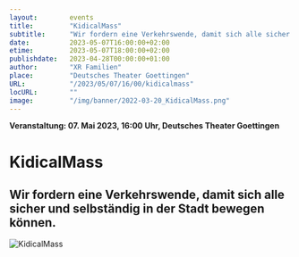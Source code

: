 ```yaml
---
layout:        events
title:         "KidicalMass"
subtitle:      "Wir fordern eine Verkehrswende, damit sich alle sicher und selbständig in der Stadt bewegen können."
date:          2023-05-07T16:00:00+02:00
etime:         2023-05-07T18:00:00+02:00
publishdate:   2023-04-28T00:00:00+01:00
author:        "XR Familien"
place:         "Deutsches Theater Goettingen"
URL:           "/2023/05/07/16/00/kidicalmass"
locURL:        ""
image:         "/img/banner/2022-03-20_KidicalMass.png"
---
```


**Veranstaltung: 07. Mai 2023, 16:00 Uhr, Deutsches Theater Goettingen**

KidicalMass
===========

Wir fordern eine Verkehrswende, damit sich alle sicher und selbständig in der Stadt bewegen können.
-----------

![KidicalMass](/img/event/2023-05-07-KidicalMass.png)

